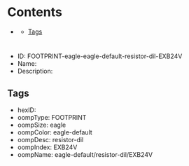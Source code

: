 



Contents
========

* [](#)
	* [Tags](#tags)

# 

- ID: FOOTPRINT-eagle-eagle-default-resistor-dil-EXB24V
- Name: 
- Description: 

## Tags

- hexID: 
- oompType: FOOTPRINT
- oompSize: eagle
- oompColor: eagle-default
- oompDesc: resistor-dil
- oompIndex: EXB24V
- oompName: eagle-default/resistor-dil/EXB24V
